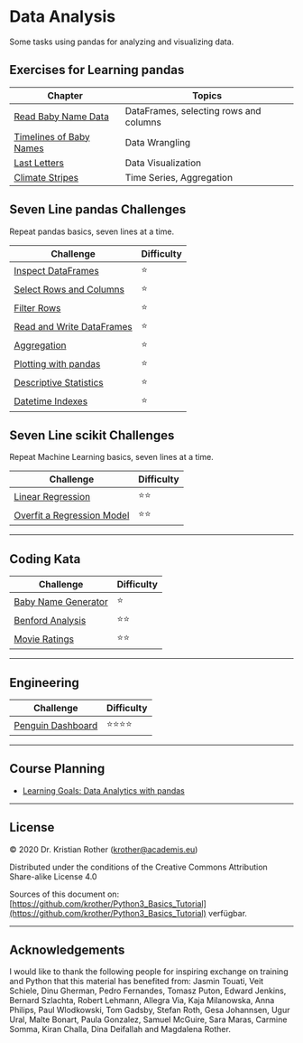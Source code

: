 
# Data Analysis

Some tasks using pandas for analyzing and visualizing data.

## Exercises for Learning pandas

| Chapter | Topics |
|-----------|---------------|
| [Read Baby Name Data](babynames/read_data.md) | DataFrames, selecting rows and columns |
| [Timelines of Baby Names](babynames/timeline.md) | Data Wrangling |
| [Last Letters](babynames/last_letters.md) | Data Visualization |
| [Climate Stripes](climate_stripes.md) | Time Series, Aggregation |


## Seven Line pandas Challenges

Repeat pandas basics, seven lines at a time.

| Challenge | Difficulty |
|-----------|---------------|
| [Inspect DataFrames](seven_lines/inspect_df.md) | ⭐ |
| [Select Rows and Columns](seven_lines/select_df.md) | ⭐ |
| [Filter Rows](seven_lines/filter_df.md) | ⭐ |
| [Read and Write DataFrames](seven_lines/round_trip.md) | ⭐ |
| [Aggregation](seven_lines/aggregation.md) | ⭐ |
| [Plotting with pandas](seven_lines/plot.md) | ⭐ |
| [Descriptive Statistics](seven_lines/descriptive_stats.md) | ⭐ |
| [Datetime Indexes](seven_lines/datetime_index.md) | ⭐ |


## Seven Line scikit Challenges

Repeat Machine Learning basics, seven lines at a time.

| Challenge | Difficulty |
|-----------|---------------|
| [Linear Regression](seven_lines/regression.md) | ⭐⭐ |
| [Overfit a Regression Model](seven_lines/overfitting.md) | ⭐⭐ |

----

## Coding Kata

| Challenge | Difficulty |
|-----------|---------------|
| [Baby Name Generator](babynamengenerator.md) | ⭐ |
| [Benford Analysis](benford.md) | ⭐⭐ |
| [Movie Ratings](moviedb.md) | ⭐⭐ |

----

## Engineering

| Challenge | Difficulty |
|-----------|---------------|
| [Penguin Dashboard](pingubase/README.md) | ⭐⭐⭐⭐ |

----

## Course Planning

* [Learning Goals: Data Analytics with pandas](pandas_data_analytics.md)


----

## License

© 2020 Dr. Kristian Rother (krother@academis.eu)

Distributed under the conditions of the Creative Commons Attribution Share-alike License 4.0

Sources of this document on: [https://github.com/krother/Python3_Basics_Tutorial](https://github.com/krother/Python3_Basics_Tutorial) verfügbar.

----

## Acknowledgements

I would like to thank the following people for inspiring exchange on training and Python that this material has benefited from: Jasmin Touati, Veit Schiele, Dinu Gherman, Pedro Fernandes, Tomasz Puton, Edward Jenkins, Bernard Szlachta, Robert Lehmann, Allegra Via, Kaja Milanowska, Anna Philips, Paul Wlodkowski, Tom Gadsby, Stefan Roth, Gesa Johannsen, Ugur Ural, Malte Bonart, Paula Gonzalez, Samuel McGuire, Sara Maras, Carmine Somma, Kiran Challa, Dina Deifallah and Magdalena Rother.
